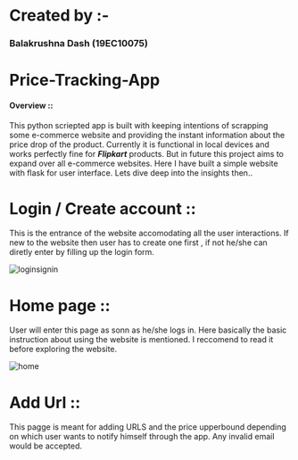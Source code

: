 # Created by :-
### Balakrushna Dash (19EC10075)
# Price-Tracking-App
#### Overview ::
This python scriepted app is built with keeping intentions of scrapping some e-commerce website and providing the instant information about the price drop of the product.
Currently it is functional in local devices and works perfectly fine for ***Flipkart*** products. But in future this project aims to expand over all e-commerce websites. 
Here I have built a simple website with flask for user interface. Lets dive deep into the insights then..
# Login / Create account ::
This is the entrance of the website accomodating all the user interactions. If new to the website then user has to create one first , if not he/she can diretly enter by filling 
up the login form.

![loginsignin](https://user-images.githubusercontent.com/56407204/124709112-bee7bf00-df18-11eb-982c-df7e10a11253.jpg)

# Home page ::
User will enter this page as sonn as he/she logs in. Here basically the basic instruction about using the website is mentioned. I reccomend to read it before exploring the website.

![home](https://user-images.githubusercontent.com/56407204/124710493-7cbf7d00-df1a-11eb-8500-c24f902bb373.PNG)

# Add Url ::
This pagge is meant for adding URLS and the price upperbound depending on which user wants to notify himself through the app. Any invalid email would be accepted.

